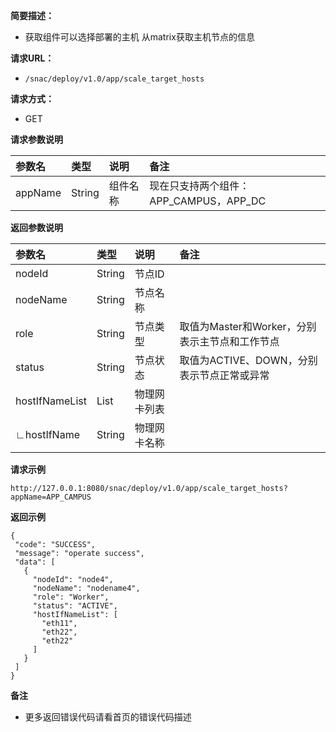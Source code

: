 **简要描述：**

- 获取组件可以选择部署的主机
从matrix获取主机节点的信息

**请求URL：**
- `/snac/deploy/v1.0/app/scale_target_hosts`

**请求方式：**
- GET

**请求参数说明**

|参数名|类型|说明|备注|
|:-----  |:-----|:-----|:-----|
|appName |String   |组件名称  |现在只支持两个组件：APP_CAMPUS，APP_DC|

 **返回参数说明**

|参数名|类型|说明|备注|
|:-----  |:-----|:-----|:-----|
|nodeId |String   |节点ID  ||
|nodeName |String   |节点名称  ||
|role |String   |节点类型|取值为Master和Worker，分别表示主节点和工作节点|
|status |String   |节点状态  |取值为ACTIVE、DOWN，分别表示节点正常或异常|
|hostIfNameList|List|物理网卡列表||
|∟hostIfName|String|物理网卡名称|||

**请求示例**
```
http://127.0.0.1:8080/snac/deploy/v1.0/app/scale_target_hosts?appName=APP_CAMPUS
```

 **返回示例**

 ```
 {
  "code": "SUCCESS",
  "message": "operate success",
  "data": [
    {
      "nodeId": "node4",
      "nodeName": "nodename4",
      "role": "Worker",
      "status": "ACTIVE",
      "hostIfNameList": [
        "eth11",
        "eth22",
        "eth22"
      ]
    }
  ]
}

 ```



 **备注**

- 更多返回错误代码请看首页的错误代码描述

